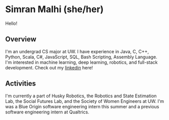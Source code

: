 <!--
**simranmalhi/simranmalhi** is a ✨ _special_ ✨ repository because its `README.md` (this file) appears on your GitHub profile.

Here are some ideas to get you started:

- 🔭 I’m currently working on ...
- 🌱 I’m currently learning ...
- 👯 I’m looking to collaborate on ...
- 🤔 I’m looking for help with ...
- 💬 Ask me about ...
- 📫 How to reach me: ...
- 😄 Pronouns: ...
- ⚡ Fun fact: ...
-->

# Simran Malhi (she/her)

Hello! 

## Overview
I'm an undergrad CS major at UW. 
I have experience in Java, C, C++, Python, Scala, C#, JavaScript, SQL, Bash Scripting, Assembly Language. 
I'm interested in machine learning, deep learning, robotics, and full-stack development.
Check out my [linkedin](https://www.linkedin.com/in/malhi-simran/) here!

## Activities
I'm currently a part of Husky Robotics, the Robotics and State Estimation Lab, the Social Futures Lab, and the Society of Women Engineers at UW. I'm was a Blue Origin software engineering intern this summer and a previous software engineering intern at Qualtrics.
